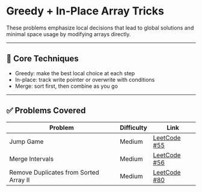 # Greedy + In-Place Array Tricks

These problems emphasize local decisions that lead to global solutions and minimal space usage by modifying arrays directly.

---

## 🧠 Core Techniques

- Greedy: make the best local choice at each step
- In-place: track write pointer or overwrite with conditions
- Merge: sort first, then combine as you go

---

## ✅ Problems Covered

| Problem | Difficulty | Link |
|--------|------------|------|
| Jump Game | Medium | [LeetCode #55](https://leetcode.com/problems/jump-game/) |
| Merge Intervals | Medium | [LeetCode #56](https://leetcode.com/problems/merge-intervals/) |
| Remove Duplicates from Sorted Array II | Medium | [LeetCode #80](https://leetcode.com/problems/remove-duplicates-from-sorted-array-ii/) |
